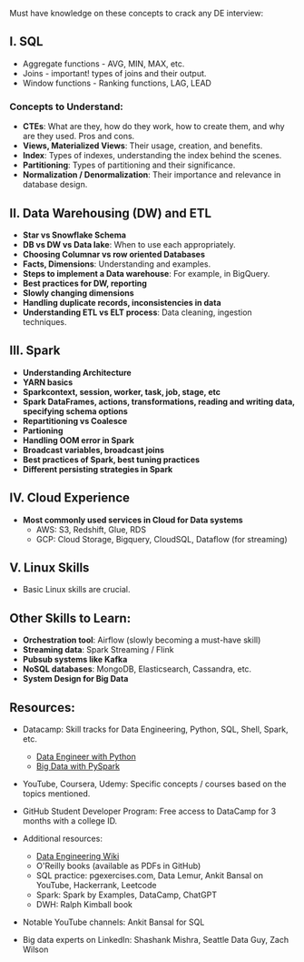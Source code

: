 
Must have knowledge on these concepts to crack any DE interview:

## I. SQL

- Aggregate functions - AVG, MIN, MAX, etc.
- Joins - important! types of joins and their output.
- Window functions - Ranking functions, LAG, LEAD

### Concepts to Understand:
- **CTEs**: What are they, how do they work, how to create them, and why are they used. Pros and cons.
- **Views, Materialized Views**: Their usage, creation, and benefits.
- **Index**: Types of indexes, understanding the index behind the scenes.
- **Partitioning**: Types of partitioning and their significance.
- **Normalization / Denormalization**: Their importance and relevance in database design.

## II. Data Warehousing (DW) and ETL

- **Star vs Snowflake Schema**
- **DB vs DW vs Data lake**: When to use each appropriately.
- **Choosing Columnar vs row oriented Databases**
- **Facts, Dimensions**: Understanding and examples.
- **Steps to implement a Data warehouse**: For example, in BigQuery.
- **Best practices for DW, reporting**
- **Slowly changing dimensions**
- **Handling duplicate records, inconsistencies in data**
- **Understanding ETL vs ELT process**: Data cleaning, ingestion techniques.

## III. Spark

- **Understanding Architecture**
- **YARN basics**
- **Sparkcontext, session, worker, task, job, stage, etc**
- **Spark DataFrames, actions, transformations, reading and writing data, specifying schema options**
- **Repartitioning vs Coalesce**
- **Partioning**
- **Handling OOM error in Spark**
- **Broadcast variables, broadcast joins**
- **Best practices of Spark, best tuning practices**
- **Different persisting strategies in Spark**

## IV. Cloud Experience

- **Most commonly used services in Cloud for Data systems**
  - AWS: S3, Redshift, Glue, RDS
  - GCP: Cloud Storage, Bigquery, CloudSQL, Dataflow (for streaming)

## V. Linux Skills

- Basic Linux skills are crucial.

## Other Skills to Learn:

- **Orchestration tool**: Airflow (slowly becoming a must-have skill)
- **Streaming data**: Spark Streaming / Flink
- **Pubsub systems like Kafka**
- **NoSQL databases**: MongoDB, Elasticsearch, Cassandra, etc.
- **System Design for Big Data**

## Resources:

- Datacamp: Skill tracks for Data Engineering, Python, SQL, Shell, Spark, etc.
  - [Data Engineer with Python](https://www.datacamp.com/tracks/data-engineer-with-python)
  - [Big Data with PySpark](https://www.datacamp.com/tracks/big-data-with-pyspark)
  
- YouTube, Coursera, Udemy: Specific concepts / courses based on the topics mentioned.

- GitHub Student Developer Program: Free access to DataCamp for 3 months with a college ID.

- Additional resources:
  - [Data Engineering Wiki](https://dataengineering.wiki/)
  - O'Reilly books (available as PDFs in GitHub)
  - SQL practice: pgexercises.com, Data Lemur, Ankit Bansal on YouTube, Hackerrank, Leetcode
  - Spark: Spark by Examples, DataCamp, ChatGPT
  - DWH: Ralph Kimball book
- Notable YouTube channels: Ankit Bansal for SQL
- Big data experts on LinkedIn: Shashank Mishra, Seattle Data Guy, Zach Wilson
